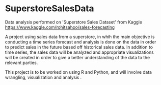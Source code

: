 # SuperstoreSalesData

Data analysis performed on 'Superstore Sales Dataset' from Kaggle https://www.kaggle.com/rohitsahoo/sales-forecasting

A project using sales data from a superstore, in whih the main objective is conducting a time series forecast and analysis is done on the data in order to predict sales in the future based off historical sales data. In addition to time series, the sales data will be analyzed and appropriate visualizations will be created in order to give a better understanding of the data to the relevant parties. 


This project is to be worked on using R and Python, and will involve data wrangling, visualization and analysis .
